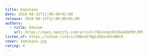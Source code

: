 ```yaml
---
title: Kamikaze
date: 2018-08-31T12:00:00+01:00
release: 2018-08-31T12:00:00+01:00
authors:
  - title: Eminem
    url: https://open.spotify.com/artist/7dGJo4pcD2V6oG8kP0tJRR
listen_of: https://album.link/s/3HNnxK7NgLXbDoxRZxNWiR
cover: kamikaze.jpg
rating: 4
---
```


